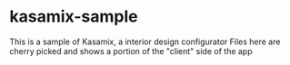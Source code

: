 # kasamix-sample
This is a sample of Kasamix, a interior design configurator
Files here are cherry picked and shows a portion of the "client" side of the app